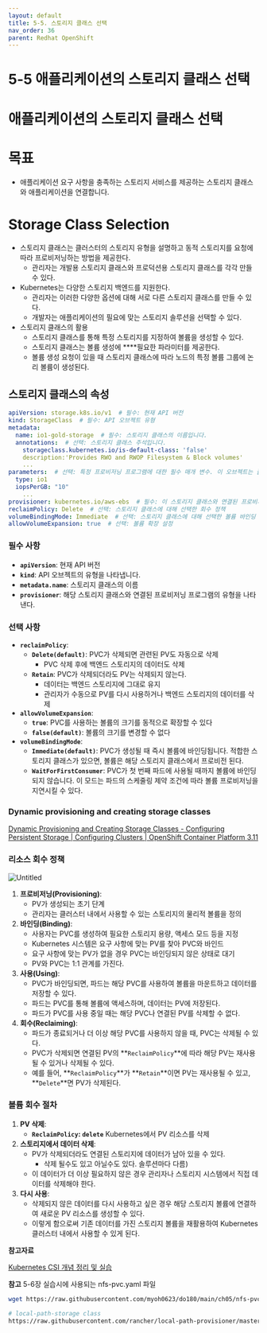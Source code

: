 ```yaml
---
layout: default
title: 5-5. 스토리지 클래스 선택
nav_order: 36
parent: Redhat OpenShift
---
```


# 5-5 애플리케이션의 스토리지 클래스 선택

# **애플리케이션의 스토리지 클래스 선택**

# **목표**

- 애플리케이션 요구 사항을 충족하는 스토리지 서비스를 제공하는 스토리지 클래스와 애플리케이션을 연결합니다.

# Storage Class Selection

- 스토리지 클래스는 클러스터의 스토리지 유형을 설명하고 동적 스토리지를 요청에 따라 프로비저닝하는 방법을 제공한다.
    - 관리자는 개발용 스토리지 클래스와 프로덕션용 스토리지 클래스를 각각 만들 수 있다.
- Kubernetes는 다양한 스토리지 백엔드를 지원한다.
    - 관리자는 이러한 다양한 옵션에 대해 서로 다른 스토리지 클래스를 만들 수 있다.
    - 개발자는 애플리케이션의 필요에 맞는 스토리지 솔루션을 선택할 수 있다.
- 스토리지 클래스의 활용
    - 스토리지 클래스를 통해 특정 스토리지를 지정하여 볼륨을 생성할 수 있다.
    - 스토리지 클래스는 볼륨 생성에 ****필요한 파라미터를 제공한다.
    - 볼륨 생성 요청이 있을 때 스토리지 클래스에 따라 노드의 특정 볼륨 그룹에 논리 볼륨이 생성된다.

## 스토리지 클래스의 속성

```yaml
apiVersion: storage.k8s.io/v1  # 필수: 현재 API 버전
kind: StorageClass  # 필수: API 오브젝트 유형
metadata:
  name: io1-gold-storage  # 필수: 스토리지 클래스의 이름입니다.
  annotations:  # 선택: 스토리지 클래스 주석입니다.
    storageclass.kubernetes.io/is-default-class: 'false'
    description:'Provides RWO and RWOP Filesystem & Block volumes'
    ...
parameters:  # 선택: 특정 프로비저닝 프로그램에 대한 필수 매개 변수. 이 오브젝트는 플러그인마다 다다
  type: io1
  iopsPerGB: "10"
    ...
provisioner: kubernetes.io/aws-ebs  # 필수: 이 스토리지 클래스와 연결된 프로비저닝 프로그램의 유형
reclaimPolicy: Delete  # 선택: 스토리지 클래스에 대해 선택한 회수 정책
volumeBindingMode: Immediate  # 선택: 스토리지 클래스에 대해 선택한 볼륨 바인딩 모드
allowVolumeExpansion: true  # 선택: 볼륨 확장 설정

```

### 필수 사항

- **`apiVersion`**: 현재 API 버전
- **`kind`**: API 오브젝트의 유형을 나타냅니다.
- **`metadata.name`**: 스토리지 클래스의 이름
- **`provisioner`**: 해당 스토리지 클래스와 연결된 프로비저닝 프로그램의 유형을 나타낸다.

### 선택 사항

- **`reclaimPolicy`**:
    - **`Delete(default)`**: PVC가 삭제되면 관련된 PV도 자동으로 삭제
        - PVC 삭제 후에 백엔드 스토리지의 데이터도 삭제
    - **`Retain`**: PVC가 삭제되더라도 PV는 삭제되지 않는다.
        - 데이터는 백엔드 스토리지에 그대로 유지
        - 관리자가 수동으로 PV를 다시 사용하거나 백엔드 스토리지의 데이터를 삭제
- **`allowVolumeExpansion`**:
    - **`true`**: PVC를 사용하는 볼륨의 크기를 동적으로 확장할 수 있다
    - **`false(default)`**: 볼륨의 크기를 변경할 수 없다
- **`volumeBindingMode`**:
    - **`Immediate(default)`**: PVC가 생성될 때 즉시 볼륨에 바인딩됩니다. 적합한 스토리지 클래스가 있으면, 볼륨은 해당 스토리지 클래스에서 프로비전 된다.
    - **`WaitForFirstConsumer`**: PVC가 첫 번째 파드에 사용될 때까지 볼륨에 바인딩되지 않습니다. 이 모드는 파드의 스케줄링 제약 조건에 따라 볼륨 프로비저닝을 지연시킬 수 있다.

### **Dynamic provisioning and creating storage classes**

[Dynamic Provisioning and Creating Storage Classes - Configuring Persistent Storage | Configuring Clusters | OpenShift Container Platform 3.11](https://docs.openshift.com/container-platform/3.11/install_config/persistent_storage/dynamically_provisioning_pvs.html)

### 리소스 회수 정책

![Untitled](5-5%20%E1%84%8B%E1%85%A2%E1%84%91%E1%85%B3%E1%86%AF%E1%84%85%E1%85%B5%E1%84%8F%E1%85%A6%E1%84%8B%E1%85%B5%E1%84%89%E1%85%A7%E1%86%AB%E1%84%8B%E1%85%B4%20%E1%84%89%E1%85%B3%E1%84%90%E1%85%A9%E1%84%85%E1%85%B5%E1%84%8C%E1%85%B5%20%E1%84%8F%E1%85%B3%E1%86%AF%E1%84%85%E1%85%A2%E1%84%89%E1%85%B3%20%E1%84%89%E1%85%A5%E1%86%AB%E1%84%90%E1%85%A2%E1%86%A8%20bdf87afc759049f1a35275534b375a79/Untitled.png)

1. **프로비저닝(Provisioning)**:
    - PV가 생성되는 초기 단계
    - 관리자는 클러스터 내에서 사용할 수 있는 스토리지의 물리적 볼륨을 정의
2. **바인딩(Binding)**:
    - 사용자는 PVC를 생성하여 필요한 스토리지 용량, 액세스 모드 등을 지정
    - Kubernetes 시스템은 요구 사항에 맞는 PV를 찾아 PVC와 바인드
    - 요구 사항에 맞는 PV가 없을 경우 PVC는 바인딩되지 않은 상태로 대기
    - PV와 PVC는 1:1 관계를 가진다.
3. **사용(Using)**:
    - PVC가 바인딩되면, 파드는 해당 PVC를 사용하여 볼륨을 마운트하고 데이터를 저장할 수 있다.
    - 파드는 PVC를 통해 볼륨에 액세스하며, 데이터는 PV에 저장된다.
    - 파드가 PVC를 사용 중일 때는 해당 PVC나 연결된 PV를 삭제할 수 없다.
4. **회수(Reclaiming)**:
    - 파드가 종료되거나 더 이상 해당 PVC를 사용하지 않을 때, PVC는 삭제될 수 있다.
    - PVC가 삭제되면 연결된 PV의 **`ReclaimPolicy`**에 따라 해당 PV는 재사용될 수 있거나 삭제될 수 있다.
    - 예를 들어, **`ReclaimPolicy`**가 **`Retain`**이면 PV는 재사용될 수 있고, **`Delete`**면 PV가 삭제된다.

### 볼륨 회수 절차

1. **PV 삭제**:
    - **`ReclaimPolicy`: `delete`** Kubernetes에서 PV 리소스를 삭제
2. **스토리지에서 데이터 삭제**:
    - PV가 삭제되더라도 연결된 스토리지에 데이터가 남아 있을 수 있다.
        - 삭제 될수도 있고 아닐수도 있다. 솔루션마다 다름)
    - 이 데이터가 더 이상 필요하지 않은 경우 관리자나 스토리지 시스템에서 직접 데이터를 삭제해야 한다.
3. **다시 사용**:
    - 삭제되지 않은 데이터를 다시 사용하고 싶은 경우 해당 스토리지 볼륨에 연결하여 새로운 PV 리소스를 생성할 수 있다.
    - 이렇게 함으로써 기존 데이터를 가진 스토리지 볼륨을 재활용하여 Kubernetes 클러스터 내에서 사용할 수 있게 된다.

**참고자료**

[Kubernetes CSI 개념 정리 및 실습](https://tech.gluesys.com/blog/2022/06/21/CSI.html)

**참고** 5-6장 실습시에 사용되는  nfs-pvc.yaml 파일

```bash
wget https://raw.githubusercontent.com/myoh0623/do180/main/ch05/nfs-pvc.yaml
```

```bash
# local-path-storage class
https://raw.githubusercontent.com/rancher/local-path-provisioner/master/deploy/local-path-storage.yaml
```